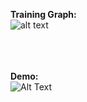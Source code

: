 <b>Training Graph:</b><br>
![alt text](https://github.com/rohan1198/Reinforcement-Learning-Deep-Q-Networks/blob/main/assets/dqn.png)

<br><br><br>
<b>Demo:</b><br>
![Alt Text](https://github.com/rohan1198/Reinforcement-Learning-Deep-Q-Networks/blob/main/assets/dqn.gif)
